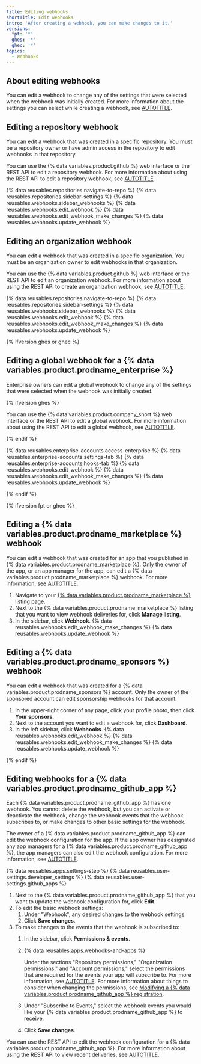 ```yaml
---
title: Editing webhooks
shortTitle: Edit webhooks
intro: 'After creating a webhook, you can make changes to it.'
versions:
  fpt: '*'
  ghes: '*'
  ghec: '*'
topics:
  - Webhooks
---
```


## About editing webhooks

You can edit a webhook to change any of the settings that were selected when the webhook was initially created. For more information about the settings you can select while creating a webhook, see [AUTOTITLE](/webhooks/using-webhooks/creating-webhooks).

## Editing a repository webhook

You can edit a webhook that was created in a specific repository. You must be a repository owner or have admin access in the repository to edit webhooks in that repository.

You can use the {% data variables.product.github %} web interface or the REST API to edit a repository webhook. For more information about using the REST API to edit a repository webhook, see [AUTOTITLE](/rest/webhooks/repos#update-a-repository-webhook).

{% data reusables.repositories.navigate-to-repo %}
{% data reusables.repositories.sidebar-settings %}
{% data reusables.webhooks.sidebar_webhooks %}
{% data reusables.webhooks.edit_webhook %}
{% data reusables.webhooks.edit_webhook_make_changes %}
{% data reusables.webhooks.update_webhook %}

## Editing an organization webhook

You can edit a webhook that was created in a specific organization. You must be an organization owner to edit webhooks in that organization.

You can use the {% data variables.product.github %} web interface or the REST API to edit an organization webhook. For more information about using the REST API to create an organization webhook, see [AUTOTITLE](/rest/orgs/webhooks#update-an-organization-webhook).

{% data reusables.repositories.navigate-to-repo %}
{% data reusables.repositories.sidebar-settings %}
{% data reusables.webhooks.sidebar_webhooks %}
{% data reusables.webhooks.edit_webhook %}
{% data reusables.webhooks.edit_webhook_make_changes %}
{% data reusables.webhooks.update_webhook %}

{% ifversion ghes or ghec %}

## Editing a global webhook for a {% data variables.product.prodname_enterprise %}

Enterprise owners can edit a global webhook to change any of the settings that were selected when the webhook was initially created.

{% ifversion ghes %}

You can use the {% data variables.product.company_short %} web interface or the REST API to edit a global webhook. For more information about using the REST API to edit a global webhook, see [AUTOTITLE](/rest/enterprise-admin/global-webhooks).

{% endif %}

{% data reusables.enterprise-accounts.access-enterprise %}
{% data reusables.enterprise-accounts.settings-tab %}
{% data reusables.enterprise-accounts.hooks-tab %}
{% data reusables.webhooks.edit_webhook %}
{% data reusables.webhooks.edit_webhook_make_changes %}
{% data reusables.webhooks.update_webhook %}

{% endif %}

{% ifversion fpt or ghec %}

## Editing a {% data variables.product.prodname_marketplace %} webhook

You can edit a webhook that was created for an app that you published in {% data variables.product.prodname_marketplace %}. Only the owner of the app, or an app manager for the app, can edit a {% data variables.product.prodname_marketplace %} webhook. For more information, see [AUTOTITLE](/apps/publishing-apps-to-github-marketplace/using-the-github-marketplace-api-in-your-app/webhook-events-for-the-github-marketplace-api).

1. Navigate to your [{% data variables.product.prodname_marketplace %} listing page](https://github.com/marketplace/manage).
1. Next to the {% data variables.product.prodname_marketplace %} listing that you want to view webhook deliveries for, click **Manage listing**.
1. In the sidebar, click **Webhook**.
{% data reusables.webhooks.edit_webhook_make_changes %}
{% data reusables.webhooks.update_webhook %}

## Editing a {% data variables.product.prodname_sponsors %} webhook

You can edit a webhook that was created for a {% data variables.product.prodname_sponsors %} account. Only the owner of the sponsored account can edit sponsorship webhooks for that account.

1. In the upper-right corner of any page, click your profile photo, then click **Your sponsors**.
1. Next to the account you want to edit a webhook for, click **Dashboard**.
1. In the left sidebar, click **Webhooks**.
{% data reusables.webhooks.edit_webhook %}
{% data reusables.webhooks.edit_webhook_make_changes %}
{% data reusables.webhooks.update_webhook %}

{% endif %}

## Editing webhooks for a {% data variables.product.prodname_github_app %}

Each {% data variables.product.prodname_github_app %} has one webhook. You cannot delete the webhook, but you can activate or deactivate the webhook, change the webhook events that the webhook subscribes to, or make changes to other basic settings for the webhook.

The owner of a {% data variables.product.prodname_github_app %} can edit the webhook configuration for the app. If the app owner has designated any app managers for a {% data variables.product.prodname_github_app %}, the app managers can also edit the webhook configuration. For more information, see [AUTOTITLE](/apps/creating-github-apps/creating-github-apps/using-webhooks-with-github-apps).

{% data reusables.apps.settings-step %}
{% data reusables.user-settings.developer_settings %}
{% data reusables.user-settings.github_apps %}
1. Next to the {% data variables.product.prodname_github_app %} that you want to update the webhook configuration for, click **Edit**.
1. To edit the basic webhook settings:
   1. Under "Webhook", any desired changes to the webhook settings.
   1. Click **Save changes**.
1. To make changes to the events that the webhook is subscribed to:
   1. In the sidebar, click **Permissions & events**.
   1. {% data reusables.apps.webhooks-and-apps %}

      Under the sections "Repository permissions," "Organization permissions," and "Account permissions," select the permissions that are required for the events your app will subscribe to. For more information, see [AUTOTITLE](/apps/creating-github-apps/creating-github-apps/choosing-permissions-for-a-github-app). For more information about things to consider when changing the permissions, see [Modifying a {% data variables.product.prodname_github_app %} registration](/apps/maintaining-github-apps/modifying-a-github-app-registration#changing-the-permissions-of-a-github-app).
   1. Under "Subscribe to Events," select the webhook events you would like your {% data variables.product.prodname_github_app %} to receive.
   1. Click **Save changes**.

You can use the REST API to edit the webhook configuration for a {% data variables.product.prodname_github_app %}. For more information about using the REST API to view recent deliveries, see [AUTOTITLE](/rest/apps/webhooks).
